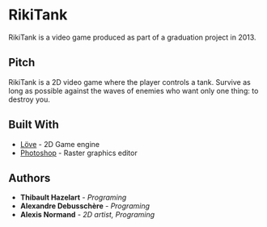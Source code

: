 # RikiTank

RikiTank is a video game produced as part of a graduation project in 2013. 

## Pitch

RikiTank is a 2D video game where the player controls a tank. Survive as long as possible against the waves of enemies who want only one thing: to destroy you.

## Built With

* [Löve](https://love2d.org/) - 2D Game engine
* [Photoshop](https://www.adobe.com/products/photoshop) - Raster graphics editor

## Authors

* **Thibault Hazelart** - *Programing*
* **Alexandre Debusschère** - *Programing*
* **Alexis Normand** - *2D artist, Programing*

